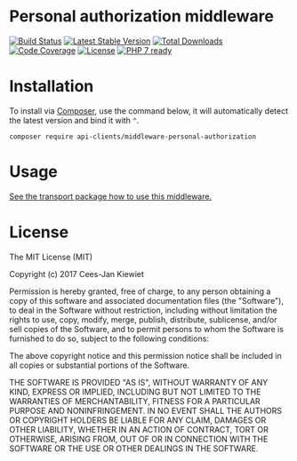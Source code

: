 # Personal authorization middleware

[![Build Status](https://travis-ci.org/php-api-clients/middleware-personal-authorization.svg?branch=master)](https://travis-ci.org/php-api-clients/middleware-personal-authorization)
[![Latest Stable Version](https://poser.pugx.org/api-clients/middleware-personal-authorization/v/stable.png)](https://packagist.org/packages/api-clients/middleware-personal-authorization)
[![Total Downloads](https://poser.pugx.org/api-clients/middleware-personal-authorization/downloads.png)](https://packagist.org/packages/api-clients/middleware-personal-authorization)
[![Code Coverage](https://scrutinizer-ci.com/g/php-api-clients/middleware-personal-authorization/badges/coverage.png?b=master)](https://scrutinizer-ci.com/g/php-api-clients/middleware-personal-authorization/?branch=master)
[![License](https://poser.pugx.org/api-clients/middleware-personal-authorization/license.png)](https://packagist.org/packages/api-clients/middleware-personal-authorization)
[![PHP 7 ready](http://php7ready.timesplinter.ch/php-api-clients/middleware-personal-authorization/badge.svg)](https://travis-ci.org/php-api-clients/middleware-personal-authorization)

# Installation

To install via [Composer](http://getcomposer.org/), use the command below, it will automatically detect the latest version and bind it with `^`.

```
composer require api-clients/middleware-personal-authorization
```
# Usage

[See the transport package how to use this middleware.](https://github.com/php-api-clients/transport#middleware)

# License

The MIT License (MIT)

Copyright (c) 2017 Cees-Jan Kiewiet

Permission is hereby granted, free of charge, to any person obtaining a copy
of this software and associated documentation files (the "Software"), to deal
in the Software without restriction, including without limitation the rights
to use, copy, modify, merge, publish, distribute, sublicense, and/or sell
copies of the Software, and to permit persons to whom the Software is
furnished to do so, subject to the following conditions:

The above copyright notice and this permission notice shall be included in all
copies or substantial portions of the Software.

THE SOFTWARE IS PROVIDED "AS IS", WITHOUT WARRANTY OF ANY KIND, EXPRESS OR
IMPLIED, INCLUDING BUT NOT LIMITED TO THE WARRANTIES OF MERCHANTABILITY,
FITNESS FOR A PARTICULAR PURPOSE AND NONINFRINGEMENT. IN NO EVENT SHALL THE
AUTHORS OR COPYRIGHT HOLDERS BE LIABLE FOR ANY CLAIM, DAMAGES OR OTHER
LIABILITY, WHETHER IN AN ACTION OF CONTRACT, TORT OR OTHERWISE, ARISING FROM,
OUT OF OR IN CONNECTION WITH THE SOFTWARE OR THE USE OR OTHER DEALINGS IN THE
SOFTWARE.
